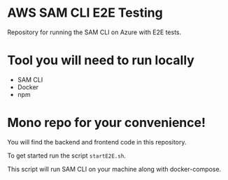 # AWS SAM CLI E2E Testing

Repository for running the SAM CLI on Azure with E2E tests.

# Tool you will need to run locally
- SAM CLI
- Docker
- npm

# Mono repo for your convenience!
You will find the backend and frontend code in this repository. 

To get started run the script `startE2E.sh`. 

This script will run SAM CLI on your machine along with docker-compose. 
